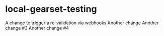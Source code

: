 # local-gearset-testing

A change to trigger a re-validation via webhooks
Another change
Another change #3
Another change #4
